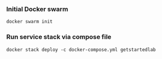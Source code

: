 ###  Initial Docker swarm
   
`` docker swarm init ``


###  Run service stack via compose file
 
 `` docker stack deploy -c docker-compose.yml getstartedlab ``